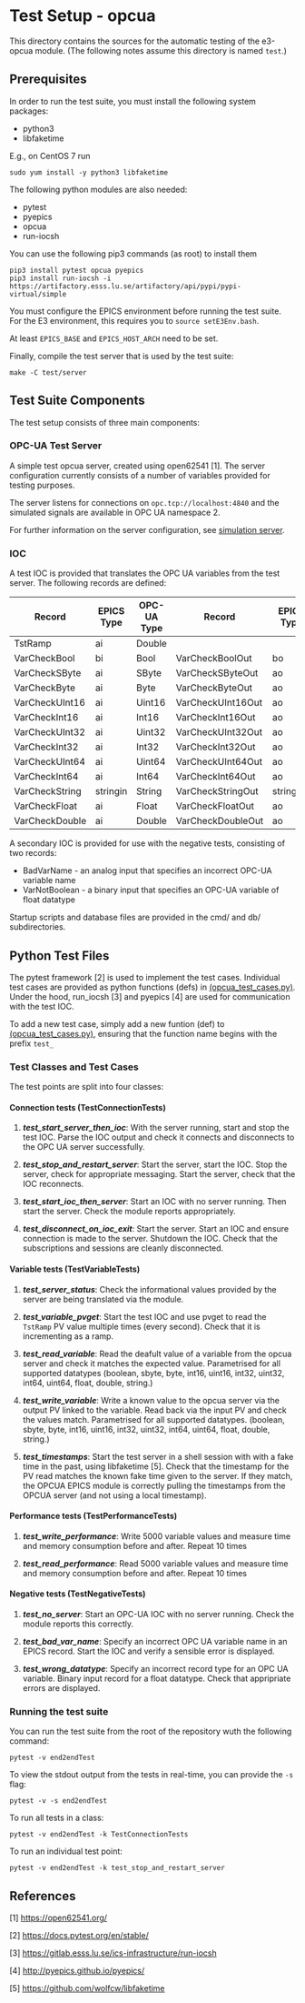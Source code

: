 # Test Setup - opcua

This directory contains the sources for the automatic testing of the e3-opcua module.
(The following notes assume this directory is named `test`.)


## Prerequisites
In order to run the test suite, you must install the following system packages:

 * python3
 * libfaketime

E.g., on CentOS 7 run

```
sudo yum install -y python3 libfaketime
```

The following python modules are also needed:

 * pytest
 * pyepics
 * opcua
 * run-iocsh

You can use the following pip3 commands (as root) to install them

```
pip3 install pytest opcua pyepics
pip3 install run-iocsh -i https://artifactory.esss.lu.se/artifactory/api/pypi/pypi-virtual/simple
```

You must configure the EPICS environment before running the test suite.
For the E3 environment, this requires you to ``source setE3Env.bash``.

At least `EPICS_BASE` and `EPICS_HOST_ARCH` need to be set.

Finally, compile the test server that is used by the test suite:
```
make -C test/server
```


## Test Suite Components

The test setup consists of three main components:

### OPC-UA Test Server
A simple test opcua server, created using open62541 [1]. The server configuration currently
consists of a number of variables provided for testing purposes.

The server listens for connections on ``opc.tcp://localhost:4840`` and the simulated
signals are available in OPC UA namespace 2.

For further information on the server configuration, see [simulation server](test/server/README.md).

### IOC
A test IOC is provided that translates the OPC UA variables from the test server.
The following records are defined:

| Record         | EPICS Type | OPC-UA Type | Record            | EPICS Type | OPC-UA Type |
|----------------|------------|-------------|-------------------|------------|-------------|
| TstRamp        | ai         | Double      |                   |            |             |
| VarCheckBool   | bi         | Bool        | VarCheckBoolOut   | bo         | Bool        |
| VarCheckSByte  | ai         | SByte       | VarCheckSByteOut  | ao         | SByte       |
| VarCheckByte   | ai         | Byte        | VarCheckByteOut   | ao         | Byte        |
| VarCheckUInt16 | ai         | Uint16      | VarCheckUInt16Out | ao         | Uint16      |
| VarCheckInt16  | ai         | Int16       | VarCheckInt16Out  | ao         | Int16       |
| VarCheckUInt32 | ai         | Uint32      | VarCheckUInt32Out | ao         | Uint32      |
| VarCheckInt32  | ai         | Int32       | VarCheckInt32Out  | ao         | Int32       |
| VarCheckUInt64 | ai         | Uint64      | VarCheckUInt64Out | ao         | Uint64      |
| VarCheckInt64  | ai         | Int64       | VarCheckInt64Out  | ao         | Int64       |
| VarCheckString | stringin   | String      | VarCheckStringOut | stringout  | String      |
| VarCheckFloat  | ai         | Float       | VarCheckFloatOut  | ao         | Float       |
| VarCheckDouble | ai         | Double      | VarCheckDoubleOut | ao         | Double      |

A secondary IOC is provided for use with the negative tests, consisting of two records:

 * BadVarName    - an analog input that specifies an incorrect OPC-UA variable name
 * VarNotBoolean - a binary input that specifies an OPC-UA variable of float datatype

Startup scripts and database files are provided in the
cmd/ and db/ subdirectories.


## Python Test Files

The pytest framework [2] is used to implement the test cases. Individual test cases are provided
as python functions (defs) in [\(opcua_test_cases.py\)](test/opcua_test_cases.py). Under the hood,
run_iocsh [3] and pyepics [4] are used for communication with the test IOC.

To add a new test case, simply add a new funtion (def) to [\(opcua_test_cases.py\)](test/opcua_test_cases.py),
ensuring that the function name begins with the prefix ``test_``

### Test Classes and Test Cases

The test points are split into four classes:

#### Connection tests (TestConnectionTests)

 1. **_test_start_server_then_ioc_**: With the server running,
      start and stop the test IOC. Parse the IOC output
      and check it connects and disconnects to the OPC UA server successfully.

 2. **_test_stop_and_restart_server_**: Start the server, start the IOC. Stop the server,
      check for appropriate messaging. Start the server, check that the IOC reconnects.

 3. **_test_start_ioc_then_server_**: Start an IOC with no server running.
      Then start the server. Check the module reports appropriately.

 4. **_test_disconnect_on_ioc_exit_**: Start the server. Start an IOC and ensure connection
      is made to the server.
      Shutdown the IOC. Check that the subscriptions and sessions are cleanly disconnected.


#### Variable tests (TestVariableTests)

 1. **_test_server_status_**: Check the informational values provided by the server are being
      translated via the module.

 2. **_test_variable_pvget_**: Start the test IOC and use pvget to read the ``TstRamp`` PV
      value multiple times (every second). Check that it is incrementing as a ramp.

 3. **_test_read_variable_**: Read the deafult value of a variable from the opcua server and
      check it matches the expected value. Parametrised for all supported datatypes
      (boolean, sbyte, byte, int16, uint16, int32, uint32, int64, uint64, float, double, string.)

 4. **_test_write_variable_**: Write a known value to the opcua server via the output PV linked
      to the variable. Read back via the input PV and check the values match. Parametrised for all
      supported datatypes.
      (boolean, sbyte, byte, int16, uint16, int32, uint32, int64, uint64, float, double, string.)

 5. **_test_timestamps_**:  Start the test server in a shell session with with a fake time in
      the past, using libfaketime [5]. Check that the timestamp for the PV read matches the
      known fake time given to the server. If they match, the OPCUA EPICS module is correctly
      pulling the timestamps from the OPCUA server (and not using a local timestamp).


#### Performance tests (TestPerformanceTests)

 1. **_test_write_performance_**: Write 5000 variable values and measure time and memory
      consumption before and after. Repeat 10 times

 2. **_test_read_performance_**: Read 5000 variable values and measure time and memory
      consumption before and after. Repeat 10 times


#### Negative tests (TestNegativeTests)

 1. **_test_no_server_**: Start an OPC-UA IOC with no server running.
      Check the module reports this correctly.

 2. **_test_bad_var_name_**:  Specify an incorrect OPC UA variable name in an EPICS record.
      Start the IOC and verify a sensible error is displayed.

 3. **_test_wrong_datatype_**: Specify an incorrect record type for an OPC UA variable.
      Binary input record for a float datatype.
      Check that appripriate errors are displayed.


### Running the test suite
You can run the test suite from the root of the repository wuth the following command:
```
pytest -v end2endTest
```

To view the stdout output from the tests in real-time, you can provide the ``-s`` flag:
```
pytest -v -s end2endTest
```

To run all tests in a class:
```
pytest -v end2endTest -k TestConnectionTests
```

To run an individual test point:
```
pytest -v end2endTest -k test_stop_and_restart_server
```


## References
[1] https://open62541.org/

[2] https://docs.pytest.org/en/stable/

[3] https://gitlab.esss.lu.se/ics-infrastructure/run-iocsh

[4] http://pyepics.github.io/pyepics/

[5] https://github.com/wolfcw/libfaketime
